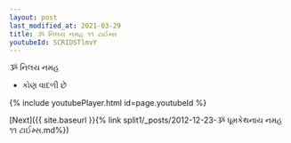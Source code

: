 ```yaml
---
layout: post
last_modified_at: 2021-03-29
title: ૐ નિલય નમહ ૧૧ ટાઈમ્સ
youtubeId: SCRIDSTlmvY
---
```

 
 
 ૐ નિલય નમહ  
 
 -  કોણ વાદળી છે 
 
  
 
  
 
 
 
 
 
 


{% include youtubePlayer.html id=page.youtubeId %}
 
[Next]({{ site.baseurl }}{% link  split1/_posts/2012-12-23-ૐ ધૂમકેથનાય નમહ ૧૧ ટાઈમ્સ.md%})
 
